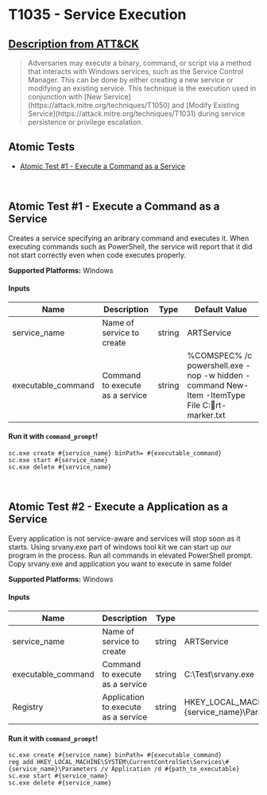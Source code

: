# T1035 - Service Execution
## [Description from ATT&CK](https://attack.mitre.org/wiki/Technique/T1035)
<blockquote>Adversaries may execute a binary, command, or script via a method that interacts with Windows services, such as the Service Control Manager. This can be done by either creating a new service or modifying an existing service. This technique is the execution used in conjunction with [New Service](https://attack.mitre.org/techniques/T1050) and [Modify Existing Service](https://attack.mitre.org/techniques/T1031) during service persistence or privilege escalation.</blockquote>

## Atomic Tests

- [Atomic Test #1 - Execute a Command as a Service](#atomic-test-1---execute-a-command-as-a-service)


<br/>

## Atomic Test #1 - Execute a Command as a Service
Creates a service specifying an aribrary command and executes it. When executing commands such as PowerShell, the service will report that it did not start correctly even when code executes properly. 

**Supported Platforms:** Windows


#### Inputs
| Name | Description | Type | Default Value | 
|------|-------------|------|---------------|
| service_name | Name of service to create | string | ARTService|
| executable_command | Command to execute as a service | string | %COMSPEC% /c powershell.exe -nop -w hidden -command New-Item -ItemType File C:rt-marker.txt|

#### Run it with `command_prompt`!
```
sc.exe create #{service_name} binPath= #{executable_command}
sc.exe start #{service_name}
sc.exe delete #{service_name}
```
<br/>

## Atomic Test #2 - Execute a Application as a Service
Every application is not service-aware and services will stop soon as it starts. Using srvany.exe part of windows tool kit we can start up our program in the process. Run all commands in elevated PowerShell prompt.
Copy srvany.exe and application you want to execute in same folder

**Supported Platforms:** Windows


#### Inputs
| Name | Description | Type | Default Value | 
|------|-------------|------|---------------|
| service_name | Name of service to create | string | ARTService|
| executable_command | Command to execute as a service | string | C:\Test\srvany.exe|
| Registry | Application to execute as a service | string | HKEY_LOCAL_MACHINE\SYSTEM\CurrentControlSet\Services\#{service_name}\Parameters |
#### Run it with `command_prompt`!
```
sc.exe create #{service_name} binPath= #{executable_command}
reg add HKEY_LOCAL_MACHINE\SYSTEM\CurrentControlSet\Services\#{service_name}\Parameters /v Application /d #{path_to_executable}
sc.exe start #{service_name}
sc.exe delete #{service_name}
```
<br/>
